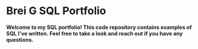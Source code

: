 # Brei G SQL Portfolio

**Welcome to my SQL portfolio! This code repository contains examples of SQL I've written. Feel free to take a look and reach out if you have any questions.**
